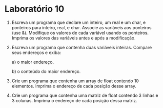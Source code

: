 # Laboratório 10

1. Escreva um programa que declare um inteiro, um real e um char, e ponteiros para inteiro,
real, e char. Associe as variáveis aos ponteiros (use &). Modifique os valores de cada variável
usando os ponteiros. Imprima os valores das variáveis antes e após a modificação.


2. Escreva um programa que contenha duas variáveis inteiras. Compare seus endereços e
exiba:

    a) o maior endereço.
  
    b) o conteúdo do maior endereço.
  

3. Crie um programa que contenha um array de float contendo 10 elementos. Imprima o
endereço de cada posição desse array.


4. Crie um programa que contenha uma matriz de float contendo 3 linhas e 3 colunas. Imprima
o endereço de cada posição dessa matriz.
